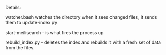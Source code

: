 Details:

watcher.bash watches the directory
when it sees changed files, it sends them to update-index.py

start-meilisearch - is what fires the process up

rebuild_index.py - deletes the index and rebuilds it with a
fresh set of data from the files.

